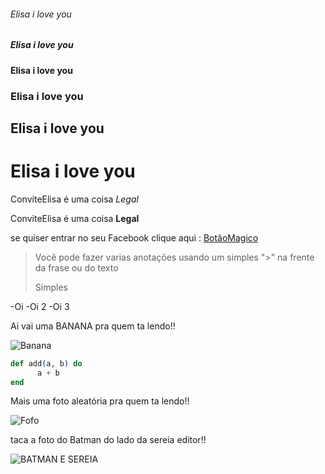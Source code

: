 ###### Elisa i love you
#####  Elisa i love you
####   Elisa i love you
###    Elisa i love you
##     Elisa i love you
#      Elisa i love you

ConviteElisa é uma coisa *Legal*

ConviteElisa é uma coisa **Legal**

se quiser entrar no seu Facebook clique aqui : [BotãoMagico](https://www.facebook.com/)

>Você pode fazer varias anotações usando um simples ">" na frente da frase ou do texto
>
> Simples

-Oi
-Oi 2
-Oi 3

Ai vai uma BANANA pra quem ta lendo!!



![Banana](https://upload.wikimedia.org/wikipedia/commons/thumb/8/8a/Banana-Single.jpg/1200px-Banana-Single.jpg)

```elixir
def add(a, b) do
      a + b
end
```      
Mais uma foto aleatória pra quem ta lendo!!


![Fofo](https://github.com/images/error/angry_unicorn.png)

taca a foto do Batman do lado da sereia editor!!

![BATMAN E SEREIA](https://instagram.fsdu6-1.fna.fbcdn.net/vp/f21c99b6b6decd933156b129744547df/5B07BAED/t51.2885-15/e35/23101759_1505542876230434_7548815149147095040_n.jpg)
